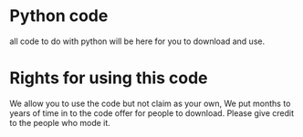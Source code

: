 # Python code
all code to do with python will be here for you to download and use.

# Rights for using this code
We allow you to use the code but not claim as your own, We put months to years of time in to the code offer for people to download. Please give credit to the people who mode it.
